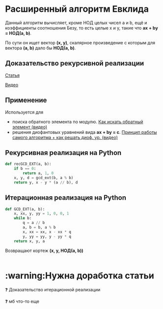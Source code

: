 <h1>Расширенный алгоритм Евклида</h1>

Данный алгоритм вычисляет, кроме НОД целых чисел a и b, ещё и коэффициенты соотношения Безу, то есть целые x и y, такие что **ax + by = НОД(a, b)**.

По сути он ищет вектор **(x, y)**, скалярное произведение с которым для вектора **(a, b)** дало бы **НОД(a, b)**. 

<h2>Доказательство рекурсивной реализации</h2>

[Статья](https://ru.algorithmica.org/cs/modular/extended-euclid/)

[Видео](https://www.youtube.com/watch?v=4lGmcnWIi0Q)

<h2>Применение</h2>

Используется для
* поиска обратного элемента по модулю. [Как искать обратный элемент (видео)](https://www.youtube.com/watch?v=jwWeITPGJTI)
* решения диофантовых уравнений вида **ax + by = c**. [Принцип работы самого алгоритма + как решать диоф. ур. (видео)](https://www.youtube.com/watch?v=Ta5Tw1wSars#t=42m10s)
    
<h2>Рекурсивная реализация на Python</h2>

```python
def recGCD_EXT(a, b):
    if b == 0:
        return a, 1, 0
    x, y, d = gcd_ext(b, a % b)
    return y, x - y * (a // b), d
```
<h2>Итерационная реализация на Python</h2>

```python
def GCD_EXT(a, b):
    x, xx, y, yy = 1, 0, 0, 1
    while b:
        q = a // b
        a, b = b, a % b
        x, xx = xx, x - xx * q
        y, yy = yy, y - yy * q
    return x, y, a
```

Возвращают кортеж **(x, y, НОД(a, b))**
<br></br>
<h1>:warning:Нужна доработка статьи</h1>

:question: Доказательство итерационной реализации

:question: мб что-то еще
